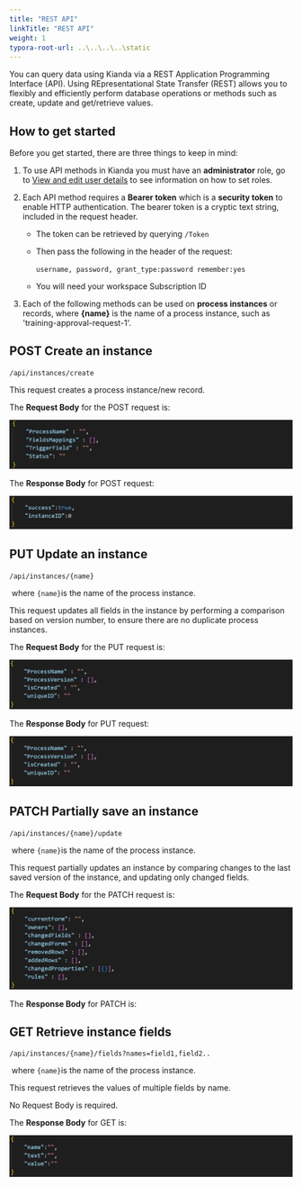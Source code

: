 ```yaml
---
title: "REST API"
linkTitle: "REST API"
weight: 1
typora-root-url: ..\..\..\..\static
---
```


You can query data using Kianda via a REST Application Programming Interface (API). Using REpresentational State Transfer (REST) allows you to flexibly and efficiently perform database operations or methods such as create, update and get/retrieve values.



## How to get started

Before you get started, there are three things to keep in mind:

1. To use API methods in Kianda you must have an **administrator** role, go to [View and edit user details](/administration/users/#view-and-edit-existing-user-details) to see information on how to set roles.

2. Each API method requires a **Bearer token** which is a **security token** to enable HTTP authentication. The bearer token is a cryptic text string, included in the request header. 

   - The token can be retrieved by querying `/Token`

   - Then pass the following in the header of the request:

     `username, password, grant_type:password remember:yes`

   - You will need your workspace Subscription ID

3. Each of the following methods can be used on **process instances** or records, where **{name}** is the name of a process instance, such as 'training-approval-request-1'.

   

## POST Create an instance

```
/api/instances/create
```

This request creates a process instance/new record.

The **Request Body** for the POST request is:

![Create instance](/images/json-create.jpg)

The **Response Body** for POST request:

![Create Response Body](/images/json-create-response.jpg)





## PUT Update an instance

```
/api/instances/{name}
```

​	where `{name}`is the name of the process instance.

This request updates all fields in the instance by performing a comparison based on version number, to ensure there are no duplicate process instances.

The **Request Body** for the PUT request is:

![PUT Request Body](/images/put-request.jpg)

The **Response Body** for PUT request:

![Create Response Body](/images/put-request.jpg)



## PATCH Partially save an instance

```
/api/instances/{name}/update
```

​	where `{name}`is the name of the process instance.

This request partially updates an instance by comparing changes to the last saved version of the instance, and updating only changed fields.

The **Request Body** for the PATCH request is:

![PATCH Request Body](/images/patch-request.jpg)

The **Response Body** for PATCH is:


## GET Retrieve instance fields

```
/api/instances/{name}/fields?names=field1,field2..
```

​	where `{name}`is the name of the process instance.

This request retrieves the values of multiple fields by name.

No Request Body is required.

The **Response Body** for GET is:

![GET Response  Body](/images/get-response.jpg)
